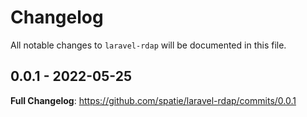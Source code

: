 # Changelog

All notable changes to `laravel-rdap` will be documented in this file.

## 0.0.1 - 2022-05-25

**Full Changelog**: https://github.com/spatie/laravel-rdap/commits/0.0.1
